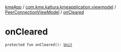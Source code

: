[kmeApp](../../index.md) / [com.kme.kaltura.kmeapplication.viewmodel](../index.md) / [PeerConnectionViewModel](index.md) / [onCleared](./on-cleared.md)

# onCleared

`protected fun onCleared(): `[`Unit`](https://kotlinlang.org/api/latest/jvm/stdlib/kotlin/-unit/index.html)